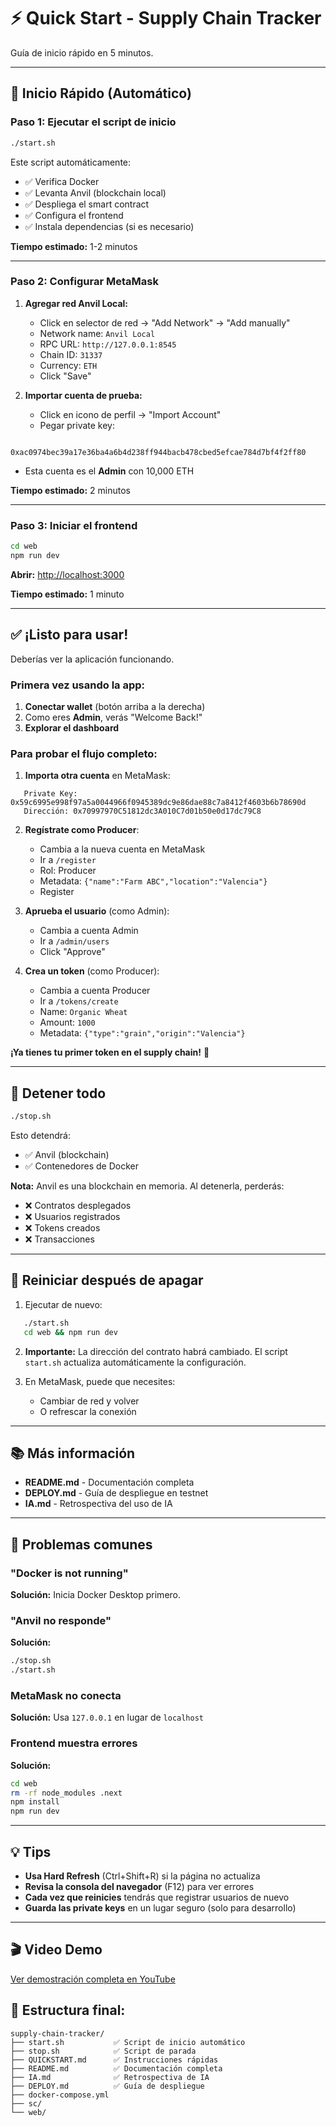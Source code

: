 # ⚡ Quick Start - Supply Chain Tracker

Guía de inicio rápido en 5 minutos.

---

## 🚀 Inicio Rápido (Automático)

### Paso 1: Ejecutar el script de inicio
```bash
./start.sh
```

Este script automáticamente:
- ✅ Verifica Docker
- ✅ Levanta Anvil (blockchain local)
- ✅ Despliega el smart contract
- ✅ Configura el frontend
- ✅ Instala dependencias (si es necesario)

**Tiempo estimado:** 1-2 minutos

---

### Paso 2: Configurar MetaMask

1. **Agregar red Anvil Local:**
   - Click en selector de red → "Add Network" → "Add manually"
   - Network name: `Anvil Local`
   - RPC URL: `http://127.0.0.1:8545`
   - Chain ID: `31337`
   - Currency: `ETH`
   - Click "Save"

2. **Importar cuenta de prueba:**
   - Click en icono de perfil → "Import Account"
   - Pegar private key: 
```
     0xac0974bec39a17e36ba4a6b4d238ff944bacb478cbed5efcae784d7bf4f2ff80
```
   - Esta cuenta es el **Admin** con 10,000 ETH

**Tiempo estimado:** 2 minutos

---

### Paso 3: Iniciar el frontend
```bash
cd web
npm run dev
```

**Abrir:** [http://localhost:3000](http://localhost:3000)

**Tiempo estimado:** 1 minuto

---

## ✅ ¡Listo para usar!

Deberías ver la aplicación funcionando. 

### Primera vez usando la app:

1. **Conectar wallet** (botón arriba a la derecha)
2. Como eres **Admin**, verás "Welcome Back!"
3. **Explorar el dashboard**

### Para probar el flujo completo:

1. **Importa otra cuenta** en MetaMask:
```
   Private Key: 0x59c6995e998f97a5a0044966f0945389dc9e86dae88c7a8412f4603b6b78690d
   Dirección: 0x70997970C51812dc3A010C7d01b50e0d17dc79C8
```

2. **Regístrate como Producer**:
   - Cambia a la nueva cuenta en MetaMask
   - Ir a `/register`
   - Rol: Producer
   - Metadata: `{"name":"Farm ABC","location":"Valencia"}`
   - Register

3. **Aprueba el usuario** (como Admin):
   - Cambia a cuenta Admin
   - Ir a `/admin/users`
   - Click "Approve"

4. **Crea un token** (como Producer):
   - Cambia a cuenta Producer
   - Ir a `/tokens/create`
   - Name: `Organic Wheat`
   - Amount: `1000`
   - Metadata: `{"type":"grain","origin":"Valencia"}`

**¡Ya tienes tu primer token en el supply chain!** 🎉

---

## 🛑 Detener todo
```bash
./stop.sh
```

Esto detendrá:
- ✅ Anvil (blockchain)
- ✅ Contenedores de Docker

**Nota:** Anvil es una blockchain en memoria. Al detenerla, perderás:
- ❌ Contratos desplegados
- ❌ Usuarios registrados
- ❌ Tokens creados
- ❌ Transacciones

---

## 🔄 Reiniciar después de apagar

1. Ejecutar de nuevo:
```bash
   ./start.sh
   cd web && npm run dev
```

2. **Importante:** La dirección del contrato habrá cambiado. El script `start.sh` actualiza automáticamente la configuración.

3. En MetaMask, puede que necesites:
   - Cambiar de red y volver
   - O refrescar la conexión

---

## 📚 Más información

- **README.md** - Documentación completa
- **DEPLOY.md** - Guía de despliegue en testnet
- **IA.md** - Retrospectiva del uso de IA

---

## 🐛 Problemas comunes

### "Docker is not running"
**Solución:** Inicia Docker Desktop primero.

### "Anvil no responde"
**Solución:**
```bash
./stop.sh
./start.sh
```

### MetaMask no conecta
**Solución:** Usa `127.0.0.1` en lugar de `localhost`

### Frontend muestra errores
**Solución:**
```bash
cd web
rm -rf node_modules .next
npm install
npm run dev
```

---

## 💡 Tips

- **Usa Hard Refresh** (Ctrl+Shift+R) si la página no actualiza
- **Revisa la consola del navegador** (F12) para ver errores
- **Cada vez que reinicies** tendrás que registrar usuarios de nuevo
- **Guarda las private keys** en un lugar seguro (solo para desarrollo)

---

## 🎬 Video Demo

[Ver demostración completa en YouTube](https://www.youtube.com/watch?v=4TbbK-3A30w)



## 📁 **Estructura final:**
```
supply-chain-tracker/
├── start.sh           ✅ Script de inicio automático
├── stop.sh            ✅ Script de parada
├── QUICKSTART.md      ✅ Instrucciones rápidas
├── README.md          ✅ Documentación completa
├── IA.md              ✅ Retrospectiva de IA
├── DEPLOY.md          ✅ Guía de despliegue
├── docker-compose.yml
├── sc/
└── web/